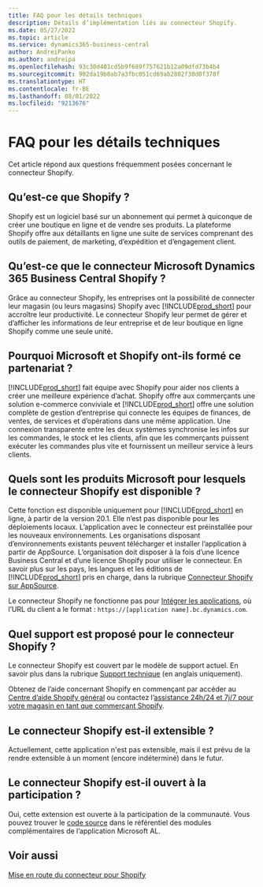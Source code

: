```yaml
---
title: FAQ pour les détails techniques
description: Détails d’implémentation liés au connecteur Shopify.
ms.date: 05/27/2022
ms.topic: article
ms.service: dynamics365-business-central
author: AndreiPanko
ms.author: andreipa
ms.openlocfilehash: 93c30d401cd5b9f689f757621b12a09dfd73b4b4
ms.sourcegitcommit: 902da19b0ab7a3fbc051cd69ab2802f30d0f378f
ms.translationtype: HT
ms.contentlocale: fr-BE
ms.lasthandoff: 08/01/2022
ms.locfileid: "9213676"
---
```

# <a name="faq-for-technical-details"></a>FAQ pour les détails techniques

Cet article répond aux questions fréquemment posées concernant le connecteur Shopify.

## <a name="what-is-shopify"></a>Qu’est-ce que Shopify ? 

Shopify est un logiciel basé sur un abonnement qui permet à quiconque de créer une boutique en ligne et de vendre ses produits. La plateforme Shopify offre aux détaillants en ligne une suite de services comprenant des outils de paiement, de marketing, d’expédition et d’engagement client. 

## <a name="what-is-the-microsoft-dynamics-365-business-central-shopify-connector"></a>Qu’est-ce que le connecteur Microsoft Dynamics 365 Business Central Shopify ? 

Grâce au connecteur Shopify, les entreprises ont la possibilité de connecter leur magasin (ou leurs magasins) Shopify avec [!INCLUDE[prod_short](../includes/prod_short.md)] pour accroître leur productivité. Le connecteur Shopify leur permet de gérer et d’afficher les informations de leur entreprise et de leur boutique en ligne Shopify comme une seule unité. 

## <a name="why-did-microsoft-and-shopify-form-this-partnership"></a>Pourquoi Microsoft et Shopify ont-ils formé ce partenariat ? 

[!INCLUDE[prod_short](../includes/prod_long.md)] fait équipe avec Shopify pour aider nos clients à créer une meilleure expérience d’achat. Shopify offre aux commerçants une solution e-commerce conviviale et [!INCLUDE[prod_short](../includes/prod_short.md)] offre une solution complète de gestion d’entreprise qui connecte les équipes de finances, de ventes, de services et d’opérations dans une même application. Une connexion transparente entre les deux systèmes synchronise les infos sur les commandes, le stock et les clients, afin que les commerçants puissent exécuter les commandes plus vite et fournissent un meilleur service à leurs clients.

## <a name="what-microsoft-products-is-the-shopify-connector-available-for"></a>Quels sont les produits Microsoft pour lesquels le connecteur Shopify est disponible ?

Cette fonction est disponible uniquement pour [!INCLUDE[prod_short](../includes/prod_short.md)] en ligne, à partir de la version 20.1. Elle n’est pas disponible pour les déploiements locaux. L’application avec le connecteur est préinstallée pour les nouveaux environnements. Les organisations disposant d’environnements existants peuvent télécharger et installer l’application à partir de AppSource. L’organisation doit disposer à la fois d’une licence Business Central et d’une licence Shopify pour utiliser le connecteur. En savoir plus sur les pays, les langues et les éditions de [!INCLUDE[prod_short](../includes/prod_short.md)] pris en charge, dans la rubrique [Connecteur Shopify sur AppSource](https://go.microsoft.com/fwlink/?linkid=2196238).

Le connecteur Shopify ne fonctionne pas pour [Intégrer les applications](/dynamics365/business-central/dev-itpro/deployment/embed-app-overview), où l’URL du client a le format : `https://[application name].bc.dynamics.com`. 

## <a name="what-support-is-offered-for-the-shopify-connector"></a>Quel support est proposé pour le connecteur Shopify ?

Le connecteur Shopify est couvert par le modèle de support actuel. En savoir plus dans la rubrique [Support technique](/dynamics365/business-central/dev-itpro/administration//manage-technical-support) (en anglais uniquement). 

Obtenez de l’aide concernant Shopify en commençant par accéder au [Centre d’aide Shopify général](https://help.shopify.com/) ou contactez l’[assistance 24h/24 et 7j/7 pour votre magasin en tant que commerçant Shopify](https://help.shopify.com/questions#/).

## <a name="is-the-shopify-connector-extensible"></a>Le connecteur Shopify est-il extensible ?

Actuellement, cette application n'est pas extensible, mais il est prévu de la rendre extensible à un moment (encore indéterminé) dans le futur.

## <a name="is-the-shopify-connector-open-for-contribution"></a>Le connecteur Shopify est-il ouvert à la participation ?

Oui, cette extension est ouverte à la participation de la communauté. Vous pouvez trouver le [code source](https://github.com/microsoft/ALAppExtensions/tree/main/Apps/W1/Shopify) dans le référentiel des modules complémentaires de l’application Microsoft AL.




## <a name="see-also"></a>Voir aussi

[Mise en route du connecteur pour Shopify](get-started.md)  
